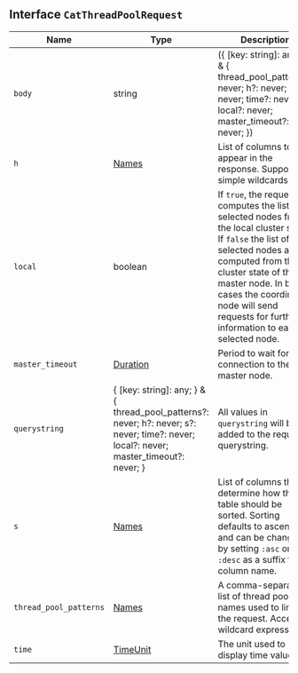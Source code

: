 ## Interface `CatThreadPoolRequest`

| Name | Type | Description |
| - | - | - |
| `body` | string | ({ [key: string]: any; } & { thread_pool_patterns?: never; h?: never; s?: never; time?: never; local?: never; master_timeout?: never; }) | All values in `body` will be added to the request body. |
| `h` | [Names](./Names.md) | List of columns to appear in the response. Supports simple wildcards. |
| `local` | boolean | If `true`, the request computes the list of selected nodes from the local cluster state. If `false` the list of selected nodes are computed from the cluster state of the master node. In both cases the coordinating node will send requests for further information to each selected node. |
| `master_timeout` | [Duration](./Duration.md) | Period to wait for a connection to the master node. |
| `querystring` | { [key: string]: any; } & { thread_pool_patterns?: never; h?: never; s?: never; time?: never; local?: never; master_timeout?: never; } | All values in `querystring` will be added to the request querystring. |
| `s` | [Names](./Names.md) | List of columns that determine how the table should be sorted. Sorting defaults to ascending and can be changed by setting `:asc` or `:desc` as a suffix to the column name. |
| `thread_pool_patterns` | [Names](./Names.md) | A comma-separated list of thread pool names used to limit the request. Accepts wildcard expressions. |
| `time` | [TimeUnit](./TimeUnit.md) | The unit used to display time values. |
